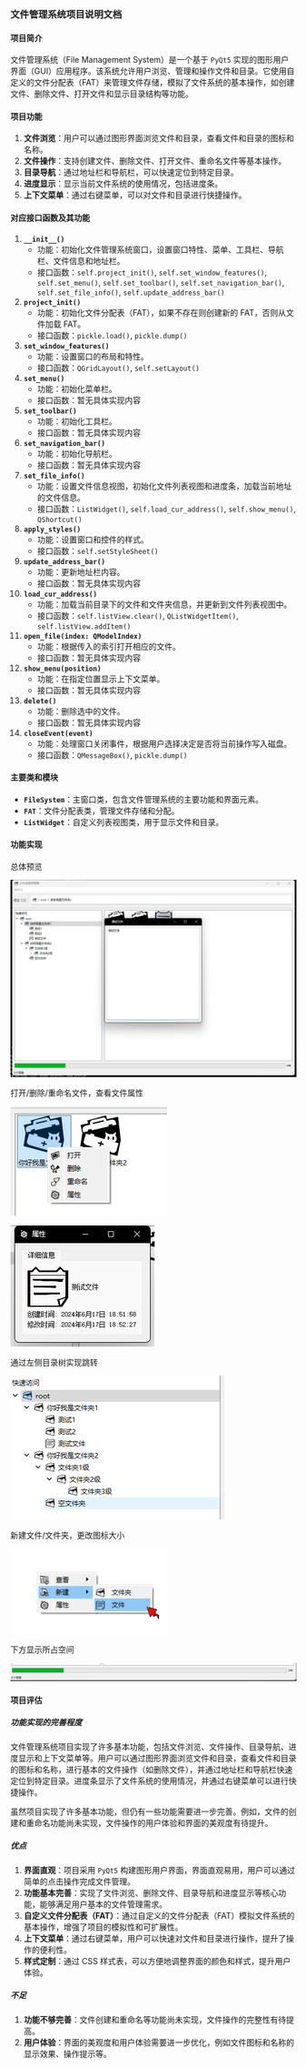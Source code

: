 ### 文件管理系统项目说明文档

#### 项目简介

文件管理系统（File Management System）是一个基于 `PyQt5` 实现的图形用户界面（GUI）应用程序。该系统允许用户浏览、管理和操作文件和目录。它使用自定义的文件分配表（FAT）来管理文件存储，模拟了文件系统的基本操作，如创建文件、删除文件、打开文件和显示目录结构等功能。

#### 项目功能

1. **文件浏览**：用户可以通过图形界面浏览文件和目录，查看文件和目录的图标和名称。
2. **文件操作**：支持创建文件、删除文件、打开文件、重命名文件等基本操作。
3. **目录导航**：通过地址栏和导航栏，可以快速定位到特定目录。
4. **进度显示**：显示当前文件系统的使用情况，包括进度条。
5. **上下文菜单**：通过右键菜单，可以对文件和目录进行快捷操作。

#### 对应接口函数及其功能

1. **`__init__()`**
   - 功能：初始化文件管理系统窗口，设置窗口特性、菜单、工具栏、导航栏、文件信息和地址栏。
   - 接口函数：`self.project_init()`, `self.set_window_features()`, `self.set_menu()`, `self.set_toolbar()`, `self.set_navigation_bar()`, `self.set_file_info()`, `self.update_address_bar()`
2. **`project_init()`**
   - 功能：初始化文件分配表（FAT），如果不存在则创建新的 FAT，否则从文件加载 FAT。
   - 接口函数：`pickle.load()`, `pickle.dump()`
3. **`set_window_features()`**
   - 功能：设置窗口的布局和特性。
   - 接口函数：`QGridLayout()`, `self.setLayout()`
4. **`set_menu()`**
   - 功能：初始化菜单栏。
   - 接口函数：暂无具体实现内容
5. **`set_toolbar()`**
   - 功能：初始化工具栏。
   - 接口函数：暂无具体实现内容
6. **`set_navigation_bar()`**
   - 功能：初始化导航栏。
   - 接口函数：暂无具体实现内容
7. **`set_file_info()`**
   - 功能：设置文件信息视图，初始化文件列表视图和进度条，加载当前地址的文件信息。
   - 接口函数：`ListWidget()`, `self.load_cur_address()`, `self.show_menu()`, `QShortcut()`
8. **`apply_styles()`**
   - 功能：设置窗口和控件的样式。
   - 接口函数：`self.setStyleSheet()`
9. **`update_address_bar()`**
   - 功能：更新地址栏内容。
   - 接口函数：暂无具体实现内容
10. **`load_cur_address()`**
    - 功能：加载当前目录下的文件和文件夹信息，并更新到文件列表视图中。
    - 接口函数：`self.listView.clear()`, `QListWidgetItem()`, `self.listView.addItem()`
11. **`open_file(index: QModelIndex)`**
    - 功能：根据传入的索引打开相应的文件。
    - 接口函数：暂无具体实现内容
12. **`show_menu(position)`**
    - 功能：在指定位置显示上下文菜单。
    - 接口函数：暂无具体实现内容
13. **`delete()`**
    - 功能：删除选中的文件。
    - 接口函数：暂无具体实现内容
14. **`closeEvent(event)`**
    - 功能：处理窗口关闭事件，根据用户选择决定是否将当前操作写入磁盘。
    - 接口函数：`QMessageBox()`, `pickle.dump()`

#### 主要类和模块

- **`FileSystem`**：主窗口类，包含文件管理系统的主要功能和界面元素。
- **`FAT`**：文件分配表类，管理文件存储和分配。
- **`ListWidget`**：自定义列表视图类，用于显示文件和目录。

#### 功能实现

总体预览

![](other\1.png)

打开/删除/重命名文件，查看文件属性

![](other\2.png)

![](other\5.png)

通过左侧目录树实现跳转

![](other\3.png)

新建文件/文件夹，更改图标大小

![](other\4.png)

下方显示所占空间

![](other\6.png)

#### 项目评估

##### 功能实现的完善程度

文件管理系统项目实现了许多基本功能，包括文件浏览、文件操作、目录导航、进度显示和上下文菜单等。用户可以通过图形界面浏览文件和目录，查看文件和目录的图标和名称，进行基本的文件操作（如删除文件），并通过地址栏和导航栏快速定位到特定目录。进度条显示了文件系统的使用情况，并通过右键菜单可以进行快捷操作。

虽然项目实现了许多基本功能，但仍有一些功能需要进一步完善。例如，文件的创建和重命名功能尚未实现，文件操作的用户体验和界面的美观度有待提升。

##### 优点

1. **界面直观**：项目采用 `PyQt5` 构建图形用户界面，界面直观易用，用户可以通过简单的点击操作完成文件管理。
2. **功能基本完善**：实现了文件浏览、删除文件、目录导航和进度显示等核心功能，能够满足用户基本的文件管理需求。
3. **自定义文件分配表（FAT）**：通过自定义的文件分配表（FAT）模拟文件系统的基本操作，增强了项目的模拟性和可扩展性。
4. **上下文菜单**：通过右键菜单，用户可以快速对文件和目录进行操作，提升了操作的便利性。
5. **样式定制**：通过 CSS 样式表，可以方便地调整界面的颜色和样式，提升用户体验。

##### 不足

1. **功能不够完善**：文件创建和重命名等功能尚未实现，文件操作的完整性有待提高。
2. **用户体验**：界面的美观度和用户体验需要进一步优化，例如文件图标和名称的显示效果、操作提示等。
